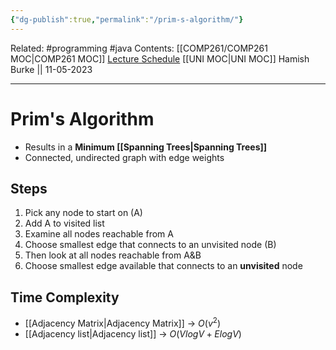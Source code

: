 ```yaml
---
{"dg-publish":true,"permalink":"/prim-s-algorithm/"}
---
```


Related: #programming #java 
Contents: [[COMP261/COMP261 MOC\|COMP261 MOC]]
[Lecture Schedule](https://ecs.wgtn.ac.nz/Courses/COMP261_2023T1/LectureSchedule)
[[UNI MOC\|UNI MOC]]
Hamish Burke || 11-05-2023
***

# Prim's Algorithm

- Results in a **Minimum [[Spanning Trees\|Spanning Trees]]**
- Connected, undirected graph with edge weights

## Steps

1. Pick any node to start on (A)
2. Add A to visited list
3. Examine all nodes reachable from A
4. Choose smallest edge that connects to an unvisited node (B)
5. Then look at all nodes reachable from A&B
6. Choose smallest edge available that connects to an **unvisited** node

## Time Complexity

- [[Adjacency Matrix\|Adjacency Matrix]] -> $O(v^2)$
- [[Adjacency list\|Adjacency list]] -> $O(VlogV + ElogV)$
